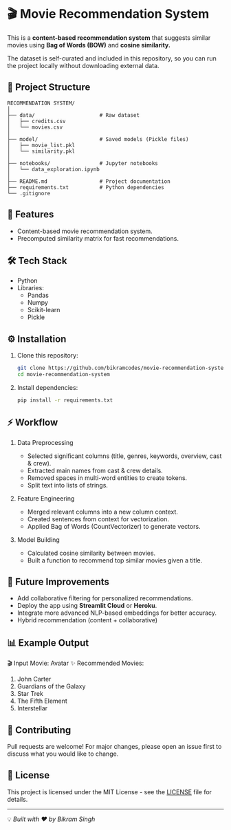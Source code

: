 # 🎬 Movie Recommendation System
This is a **content-based recommendation system** that suggests similar movies using **Bag of Words (BOW)** and **cosine similarity.**

The dataset is self-curated and included in this repository, so you can run the project locally without downloading external data.

## 📂 Project Structure

```
RECOMMENDATION SYSTEM/
│
├── data/                     # Raw dataset
│   ├── credits.csv
│   └── movies.csv
│
├── model/                    # Saved models (Pickle files)
│   ├── movie_list.pkl
│   └── similarity.pkl
│
├── notebooks/                # Jupyter notebooks
│   └── data_exploration.ipynb
│
├── README.md                 # Project documentation
├── requirements.txt          # Python dependencies
└── .gitignore
```

## 🚀 Features
- Content-based movie recommendation system.
- Precomputed similarity matrix for fast recommendations.

## 🛠️ Tech Stack
- Python
- Libraries:
   - Pandas
   - Numpy
   - Scikit-learn
   - Pickle

## ⚙️ Installation

1. Clone this repository:
   ```bash
   git clone https://github.com/bikramcodes/movie-recommendation-system.git
   cd movie-recommendation-system
   ```

2. Install dependencies:
   ```bash
   pip install -r requirements.txt
   ```

## ⚡ Workflow
1. Data Preprocessing
   - Selected significant columns (title, genres, keywords, overview, cast & crew).
   - Extracted main names from cast & crew details.
   - Removed spaces in multi-word entities to create tokens.
   - Split text into lists of strings.

2. Feature Engineering
   - Merged relevant columns into a new column context.
   - Created sentences from context for vectorization.
   - Applied Bag of Words (CountVectorizer) to generate vectors.

3. Model Building
   - Calculated cosine similarity between movies.
   - Built a function to recommend top similar movies given a title.


## 🔮 Future Improvements
- Add collaborative filtering for personalized recommendations.
- Deploy the app using **Streamlit Cloud** or **Heroku**.
- Integrate more advanced NLP-based embeddings for better accuracy.
- Hybrid recommendation (content + collaborative)

## 📊 Example Output
🎬 Input Movie: Avatar
✨ Recommended Movies:
1. John Carter
2. Guardians of the Galaxy
3. Star Trek
4. The Fifth Element
5. Interstellar

## 🤝 Contributing
Pull requests are welcome! For major changes, please open an issue first to discuss what you would like to change.

## 📜 License
This project is licensed under the MIT License - see the [LICENSE](LICENSE) file for details.

---

💡 *Built with ❤️ by Bikram Singh*
